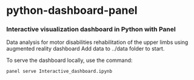 # python-dashboard-panel
### Interactive visualization dashboard in Python with Panel

Data analysis for motor disabilities rehabilitation of the upper limbs using augmented reality dashboard
Add data to ../data folder to start.

To serve the dashboard locally, use the command:
```
panel serve Interactive_dashboard.ipynb
```
